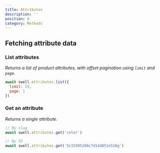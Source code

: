 ```yaml
---
title: Attributes
description: ''
position: 6
category: Methods
---
```


## Fetching attribute data

### List attributes

_Returns a list of product attributes, with offset pagination using `limit` and `page`._

```javascript
await swell.attributes.list({
  limit: 25,
  page: 1
})
```

### Get an attribute

_Returns a single attribute._

```javascript
// By slug
await swell.attributes.get('color')

// By ID
await swell.attributes.get('5c15505200c7d14d851e510g')
```
